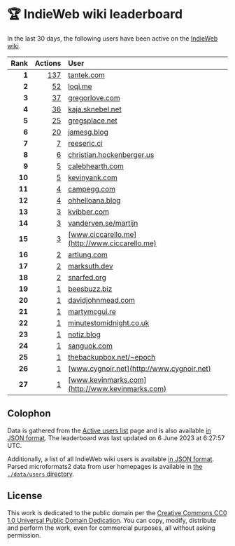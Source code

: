 # 🏆 IndieWeb wiki leaderboard

In the last 30 days, the following users have been active on the [IndieWeb wiki](https://indieweb.org).

| Rank | Actions | User |
|-----:|--------:|:-----|
| **1** | [137](https://indieweb.org/Special:Contributions/Tantek.com) | [tantek.com](http://tantek.com) |
| **2** | [52](https://indieweb.org/Special:Contributions/Loqi.me) | [loqi.me](http://loqi.me) |
| **3** | [37](https://indieweb.org/Special:Contributions/Gregorlove.com) | [gregorlove.com](http://gregorlove.com) |
| **4** | [36](https://indieweb.org/Special:Contributions/Kaja.sknebel.net) | [kaja.sknebel.net](http://kaja.sknebel.net) |
| **5** | [25](https://indieweb.org/Special:Contributions/Gregsplace.net) | [gregsplace.net](http://gregsplace.net) |
| **6** | [20](https://indieweb.org/Special:Contributions/Jamesg.blog) | [jamesg.blog](http://jamesg.blog) |
| **7** | [7](https://indieweb.org/Special:Contributions/Reeseric.ci) | [reeseric.ci](http://reeseric.ci) |
| **8** | [6](https://indieweb.org/Special:Contributions/Christian.hockenberger.us) | [christian.hockenberger.us](http://christian.hockenberger.us) |
| **9** | [5](https://indieweb.org/Special:Contributions/Calebhearth.com) | [calebhearth.com](http://calebhearth.com) |
| **10** | [5](https://indieweb.org/Special:Contributions/Kevinyank.com) | [kevinyank.com](http://kevinyank.com) |
| **11** | [4](https://indieweb.org/Special:Contributions/Campegg.com) | [campegg.com](http://campegg.com) |
| **12** | [4](https://indieweb.org/Special:Contributions/Ohhelloana.blog) | [ohhelloana.blog](http://ohhelloana.blog) |
| **13** | [3](https://indieweb.org/Special:Contributions/Kvibber.com) | [kvibber.com](http://kvibber.com) |
| **14** | [3](https://indieweb.org/Special:Contributions/Vanderven.se_martijn) | [vanderven.se/martijn](http://vanderven.se/martijn) |
| **15** | [3](https://indieweb.org/Special:Contributions/Www.ciccarello.me) | [www.ciccarello.me](http://www.ciccarello.me) |
| **16** | [2](https://indieweb.org/Special:Contributions/Artlung.com) | [artlung.com](http://artlung.com) |
| **17** | [2](https://indieweb.org/Special:Contributions/Marksuth.dev) | [marksuth.dev](http://marksuth.dev) |
| **18** | [2](https://indieweb.org/Special:Contributions/Snarfed.org) | [snarfed.org](http://snarfed.org) |
| **19** | [1](https://indieweb.org/Special:Contributions/Beesbuzz.biz) | [beesbuzz.biz](http://beesbuzz.biz) |
| **20** | [1](https://indieweb.org/Special:Contributions/Davidjohnmead.com) | [davidjohnmead.com](http://davidjohnmead.com) |
| **21** | [1](https://indieweb.org/Special:Contributions/Martymcgui.re) | [martymcgui.re](http://martymcgui.re) |
| **22** | [1](https://indieweb.org/Special:Contributions/Minutestomidnight.co.uk) | [minutestomidnight.co.uk](http://minutestomidnight.co.uk) |
| **23** | [1](https://indieweb.org/Special:Contributions/Notiz.blog) | [notiz.blog](http://notiz.blog) |
| **24** | [1](https://indieweb.org/Special:Contributions/Sanguok.com) | [sanguok.com](http://sanguok.com) |
| **25** | [1](https://indieweb.org/Special:Contributions/Thebackupbox.net_~epoch) | [thebackupbox.net/~epoch](http://thebackupbox.net/~epoch) |
| **26** | [1](https://indieweb.org/Special:Contributions/Www.cygnoir.net) | [www.cygnoir.net](http://www.cygnoir.net) |
| **27** | [1](https://indieweb.org/Special:Contributions/Www.kevinmarks.com) | [www.kevinmarks.com](http://www.kevinmarks.com) |


## Colophon

Data is gathered from the [Active users list](https://indieweb.org/Special:ActiveUsers) page and is also available [in JSON format](https://github.com/jgarber623/indieweb-wiki-leaderboard/blob/main/data/leaderboard.json). The leaderboard was last updated on 6 June 2023 at 6:27:57 UTC.

Additionally, a list of all IndieWeb wiki users is available [in JSON format](https://github.com/jgarber623/indieweb-wiki-leaderboard/blob/main/data/users.json). Parsed microformats2 data from user homepages is available in [the `./data/users` directory](https://github.com/jgarber623/indieweb-wiki-leaderboard/blob/main/data/users).

## License

This work is dedicated to the public domain per the [Creative Commons CC0 1.0 Universal Public Domain Dedication](https://creativecommons.org/publicdomain/zero/1.0/). You can copy, modify, distribute and perform the work, even for commercial purposes, all without asking permission.
